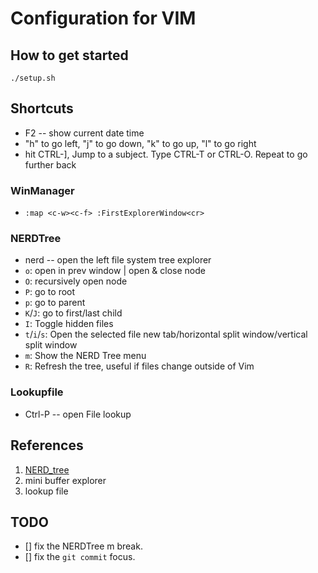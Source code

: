 # Configuration for VIM

## How to get started
`./setup.sh`

## Shortcuts 
* F2 -- show current date time
* "h" to go left, "j" to go down, "k" to go up, "l" to go right
* hit CTRL-], Jump to a subject. Type CTRL-T or CTRL-O.  Repeat to go further back

### WinManager
* `:map <c-w><c-f> :FirstExplorerWindow<cr>`

### NERDTree
* nerd -- open the left file system tree explorer
* `o`: open in prev window | open & close node
* `O`: recursively open node
* `P`: go to root
* `p`: go to parent
* `K`/`J`: go to first/last child
* `I`: Toggle hidden files
* `t`/`i`/`s`: Open the selected file new tab/horizontal split window/vertical split window
* `m`: Show the NERD Tree menu
* `R`: Refresh the tree, useful if files change outside of Vim

### Lookupfile
* Ctrl-P -- open File lookup

## References
1. [NERD_tree](https://github.com/preservim/nerdtree)
2. mini buffer explorer
3. lookup file

## TODO
- [] fix the NERDTree m break.
- [] fix the `git commit` focus.
